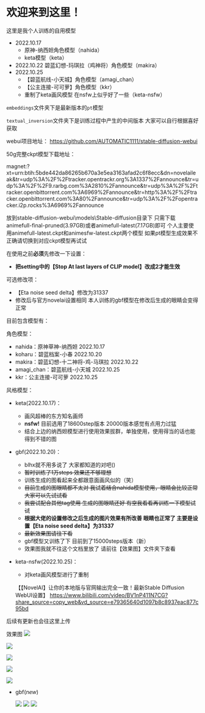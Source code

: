 # 欢迎来到这里！

这里是我个人训练的自用模型

- 2022.10.17
  - 原神-纳西妲角色模型（nahida）
  - keta模型（keta）
- 2022.10.22 碧蓝幻想-玛琪拉（鸡神将）角色模型（makira）
- 2022.10.25 
  - 【碧蓝航线-小天城】角色模型（amagi_chan）
  - 【公主连接-可可萝】角色模型（kkr）
  - 重制了keta画风模型 在nsfw上似乎好了一些（keta-nsfw）

`embeddings`文件夹下是最新版本的`pt`模型

`textual_inversion`文件夹下是训练过程中产生的中间版本 大家可以自行根据喜好获取

webui项目地址：
https://github.com/AUTOMATIC1111/stable-diffusion-webui

50g完整ckpt模型下载地址：

magnet:?xt=urn:btih:5bde442da86265b670a3e5ea3163afad2c6f8ecc&dn=novelaileak&tr=udp%3A%2F%2Ftracker.opentrackr.org%3A1337%2Fannounce&tr=udp%3A%2F%2F9.rarbg.com%3A2810%2Fannounce&tr=udp%3A%2F%2Ftracker.openbittorrent.com%3A6969%2Fannounce&tr=http%3A%2F%2Ftracker.openbittorrent.com%3A80%2Fannounce&tr=udp%3A%2F%2Fopentracker.i2p.rocks%3A6969%2Fannounce

放到stable-diffusion-webui\models\Stable-diffusion目录下 只需下载animefull-final-pruned(3.97GB)或者animefull-latest(7.17GB)即可
个人主要使用animefull-latest.ckpt和animesfw-latest.ckpt两个模型
如果pt模型生成效果不正确请切换到对应ckpt模型再试试

在使用之前**必须**先修改一下设置：
- **把setting中的【Stop At last layers of CLIP model】改成2才能生效**

可选修改项：
- 【Eta noise seed delta】修改为31337
- 修改后与官方novelai设置相同 本人训练的gbf模型在修改后生成的眼睛会变得正常


目前包含模型有：

角色模型：

- nahida：原神草神-纳西妲 2022.10.17
- koharu：碧蓝档案-小春 2022.10.20
- makira：碧蓝幻想-十二神将-鸡-马琪拉 2022.10.22
- amagi_chan：碧蓝航线-小天城 2022.10.25
- kkr：公主连接-可可萝 2022.10.25

风格模型：

- keta(2022.10.17)：
  - 画风超棒的东方知名画师
  - **nsfw!** 目前选用了18600step版本 20000版本感觉有点用力过猛
  - 结合上边的纳西妲模型进行使用效果拔群，单独使用，使用得当的话也能得到不错的图
- gbf(2022.10.20)：
  - blhx就不用多说了 大家都知道的对吧()
  - ~~暂时训练了1万steps 效果还不够理想~~
  - 训练生成的图看起来全都跟意面画风似的（笑）
  - ~~目前生成的图眼睛都不太对 我试着结合nahida模型使用，眼睛会比较正常 大家可以先试试看~~
  - ~~我尝试配合其他tag使用 生成的图眼睛还好 有空我看看再训练一下模型试试~~
  - **根据大佬的设置修改之后生成的图片效果有所改善 眼睛也正常了 主要是设置【Eta noise seed delta】为31337**
  - ~~最新效果图请往下看~~
  - gbf模型又训练了下 目前到了15000steps版本（新）
  - 效果图我就不往这个文档里放了 请前往【效果图】文件夹下查看
- keta-nsfw(2022.10.25)：
  - 对keta画风模型进行了重制
  
  【【NovelAI】让你的本地版与官网输出完全一致！最新Stable Diffusion WebUI设置】 https://www.bilibili.com/video/BV1nP411N7CG?share_source=copy_web&vd_source=e79365640d1097b8c8937eac877c95bd

后续有更新也会往这里上传

效果图
![](https://github.com/710765989/my_textual_inversions/blob/main/%E6%95%88%E6%9E%9C%E5%9B%BE/%E7%94%9F%E6%88%90%E5%B1%95%E7%A4%BA.png)

![](https://github.com/710765989/my_textual_inversions/blob/main/%E6%95%88%E6%9E%9C%E5%9B%BE/%E6%88%90%E5%93%81%E5%9B%BE/02681-2425705406-%2C%20white%20hair%20%2C(nahida)%2C%20(keta-5300).png)

![](https://github.com/710765989/my_textual_inversions/blob/main/%E6%95%88%E6%9E%9C%E5%9B%BE/%E6%88%90%E5%93%81%E5%9B%BE/02730-3867066413-%2C%20white%20hair%20%2Cnahida%2C%20(keta).png)

![](https://github.com/710765989/my_textual_inversions/blob/main/%E6%95%88%E6%9E%9C%E5%9B%BE/%E6%88%90%E5%93%81%E5%9B%BE/02928-2393729360-white%20hair%2C%20nahida%2C%20%20keta.png)

![](https://github.com/710765989/my_textual_inversions/blob/main/%E6%95%88%E6%9E%9C%E5%9B%BE/%E6%88%90%E5%93%81%E5%9B%BE/02955-3962985033-white%20hair%2C%20nahida%2C%20keta%2C%20side%20ponytail%2C%20elf.png)

- gbf(*new*)

  ![](https://github.com/710765989/my_textual_inversions/blob/main/%E6%95%88%E6%9E%9C%E5%9B%BE/%E6%88%90%E5%93%81%E5%9B%BE/gbf/%E4%BF%AE%E6%94%B9%E8%AE%BE%E7%BD%AE%E4%B9%8B%E5%90%8E%E7%9A%84%E6%95%88%E6%9E%9C%E5%9B%BE/03556-1573251876-gbf.png)
  ![](https://github.com/710765989/my_textual_inversions/blob/main/%E6%95%88%E6%9E%9C%E5%9B%BE/%E6%88%90%E5%93%81%E5%9B%BE/gbf/%E4%BF%AE%E6%94%B9%E8%AE%BE%E7%BD%AE%E4%B9%8B%E5%90%8E%E7%9A%84%E6%95%88%E6%9E%9C%E5%9B%BE/03557-350437287-gbf.png)
  ![](https://github.com/710765989/my_textual_inversions/blob/main/%E6%95%88%E6%9E%9C%E5%9B%BE/%E6%88%90%E5%93%81%E5%9B%BE/gbf/%E4%BF%AE%E6%94%B9%E8%AE%BE%E7%BD%AE%E4%B9%8B%E5%90%8E%E7%9A%84%E6%95%88%E6%9E%9C%E5%9B%BE/03558-342862894-gbf.png)
